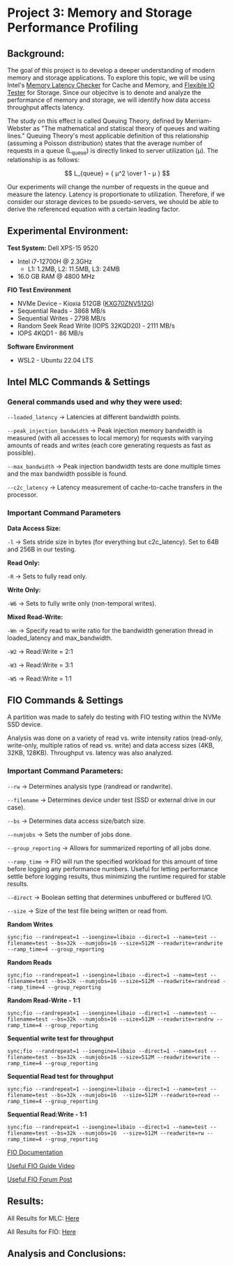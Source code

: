 # Project 3: Memory and Storage Performance Profiling

## Background:

The goal of this project is to develop a deeper understanding of modern memory and storage applications. To explore this topic, we will be using Intel's [Memory Latency Checker](https://www.intel.com/content/www/us/en/developer/articles/tool/intelr-memory-latency-checker.html) for Cache and Memory, and [Flexible IO Tester](https://github.com/axboe/fio) for Storage. Since our objecitve is to denote and analyze the performance of memory and storage, we will identify how data access throughput affects latency.

The study on this effect is called Queuing Theory, defined by Merriam-Webster as "The mathematical and statiscal theory of queues and waiting lines." Queuing Theory's most applicable definition of this relationship (assuming a Poisson distribution) states that the average number of requests in a queue (L<sub>queue</sub>) is directly linked to server utilization (μ). The relationship is as follows:

$$ L_{queue} = { μ^2 \over  1 - μ } $$

Our experiments will change the number of requests in the queue and measure the latency. Latency is proportionate to utilization. Therefore, if we consider our storage devices to be psuedo-servers, we should be able to derive the referenced equation with a certain leading factor.


## Experimental Environment:

**Test System:** Dell XPS-15 9520
* Intel i7-12700H @ 2.3GHz
  - L1: 1.2MB, L2: 11.5MB, L3: 24MB
* 16.0 GB RAM @ 4800 MHz

**FIO Test Environment**
* NVMe Device - Kioxia 512GB ([KXG70ZNV512G](https://www.harddrivebenchmark.net/hdd.php?hdd=NVMe%20KXG70ZNV512G%20NVMe%20KIOXIA%20512GB&id=29707))
* Sequential Reads - 3868 MB/s
* Sequential Writes - 2798 MB/s
* Random Seek Read Write (IOPS 32KQD20) - 2111 MB/s
* IOPS 4KQD1 - 86 MB/s

**Software Environment**
* WSL2 - Ubuntu 22.04 LTS

## Intel MLC Commands & Settings

### General commands used and why they were used:

`--loaded_latency` &rarr; Latencies at different bandwidth points.

`--peak_injection_bandwidth` &rarr; Peak injection memory bandwidth is measured (with all accesses to local memory) for requests with varying amounts of reads and writes (each core generating requests as fast as possible).

`--max_bandwidth` &rarr; Peak injection bandwidth tests are done multiple times and the max bandwidth possible is found.

`--c2c_latency` &rarr; Latency measurement of cache-to-cache transfers in the processor.

### Important Command Parameters

**Data Access Size:**

`-l` &rarr; Sets stride size in bytes (for everything but c2c_latency). Set to 64B and 256B in our testing.

**Read Only:**

`-R` &rarr; Sets to fully read only.

**Write Only:**

`-W6`  &rarr; Sets to fully write only (non-temporal writes).

**Mixed Read-Write:**

`-Wn` &rarr; Specify read to write ratio for the bandwidth generation thread in loaded_latency and max_bandwidth.

`-W2` &rarr; Read:Write = 2:1

`-W3` &rarr; Read:Write = 3:1

`-W5` &rarr; Read:Write = 1:1


## FIO Commands & Settings

A partition was made to safely do testing with FIO testing within the NVMe SSD device. 

Analysis was done on a variety of read vs. write intensity ratios (read-only, write-only, multiple ratios of read vs. write) and data access sizes (4KB, 32KB, 128KB). Throughput vs. latency was also analyzed.

### Important Command Parameters:

`--rw` &rarr; Determines analysis type (randread or randwrite).

`--filename` &rarr; Determines device under test (SSD or external drive in our case).

`--bs` &rarr; Determines data access size/batch size.

`--numjobs` &rarr; Sets the number of jobs done.

`--group_reporting` &rarr; Allows for summarized reporting of all jobs done.

`--ramp_time` &rarr; FIO will run the specified workload for this amount of time before logging any performance numbers. Useful for letting performance settle before logging results, thus minimizing the runtime required for stable results.

`--direct` &rarr;	Boolean setting that determines unbuffered or buffered I/O.

`--size` &rarr; Size of the test file being written or read from.


**Random Writes**
```shell
sync;fio --randrepeat=1 --ioengine=libaio --direct=1 --name=test --filename=test --bs=32k --numjobs=16 --size=512M --readwrite=randwrite --ramp_time=4 --group_reporting
```

**Random Reads**
```shell
sync;fio --randrepeat=1 --ioengine=libaio --direct=1 --name=test --filename=test --bs=32k --numjobs=16 --size=512M --readwrite=randread --ramp_time=4 --group_reporting
```

**Random Read-Write - 1:1**
```shell
sync;fio --randrepeat=1 --ioengine=libaio --direct=1 --name=test --filename=test --bs=32k --numjobs=16 --size=512M --readwrite=randrw --ramp_time=4 --group_reporting
```

**Sequential write test for throughput**
```shell
sync;fio --randrepeat=1 --ioengine=libaio --direct=1 --name=test --filename=test --bs=32k --numjobs=16 --size=512M --readwrite=write --ramp_time=4 --group_reporting
```

**Sequential Read test for throughput**
```shell
sync;fio --randrepeat=1 --ioengine=libaio --direct=1 --name=test --filename=test --bs=32k --numjobs=16  --size=512M --readwrite=read --ramp_time=4 --group_reporting
```

**Sequential Read:Write - 1:1**
```shell
sync;fio --randrepeat=1 --ioengine=libaio --direct=1 --name=test --filename=test --bs=32k --numjobs=16  --size=512M --readwrite=rw --ramp_time=4 --group_reporting
```

[FIO Documentation](https://fio.readthedocs.io/en/latest/)
 
[Useful FIO Guide Video](https://www.youtube.com/watch?v=RnqnogK5ceo&ab_channel=TechnicalBytes)

[Useful FIO Forum Post](https://forums.lawrencesystems.com/t/linux-benchmarking-with-fio/11122)

## Results:


All Results for MLC: [Here](ACS-Project3-MLC_Data.xlsx)

All Results for FIO: [Here](ACS-Project3-FIO_Data.xlsx)

## Analysis and Conclusions:
